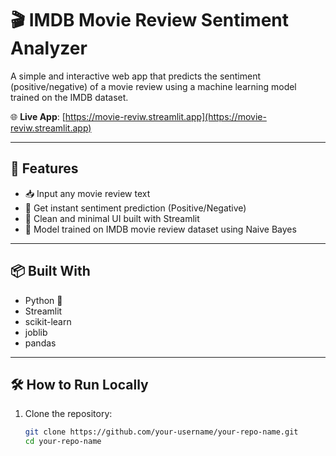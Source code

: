 # 🎬 IMDB Movie Review Sentiment Analyzer

A simple and interactive web app that predicts the sentiment (positive/negative) of a movie review using a machine learning model trained on the IMDB dataset.

🌐 **Live App**: [https://movie-reviw.streamlit.app](https://movie-reviw.streamlit.app)

---

## 🚀 Features

- 📥 Input any movie review text
- 🤖 Get instant sentiment prediction (Positive/Negative)
- 🎯 Clean and minimal UI built with Streamlit
- 🧠 Model trained on IMDB movie review dataset using Naive Bayes

---

## 📦 Built With

- Python 🐍
- Streamlit
- scikit-learn
- joblib
- pandas

---

## 🛠 How to Run Locally

1. Clone the repository:
   ```bash
   git clone https://github.com/your-username/your-repo-name.git
   cd your-repo-name

